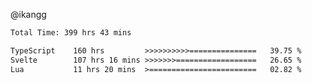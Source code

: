 @ikangg
<!--START_SECTION:waka-->

```txt
Total Time: 399 hrs 43 mins

TypeScript    160 hrs         >>>>>>>>>>===============   39.75 %
Svelte        107 hrs 16 mins >>>>>>>==================   26.65 %
Lua           11 hrs 20 mins  >========================   02.82 %
```

<!--END_SECTION:waka-->
